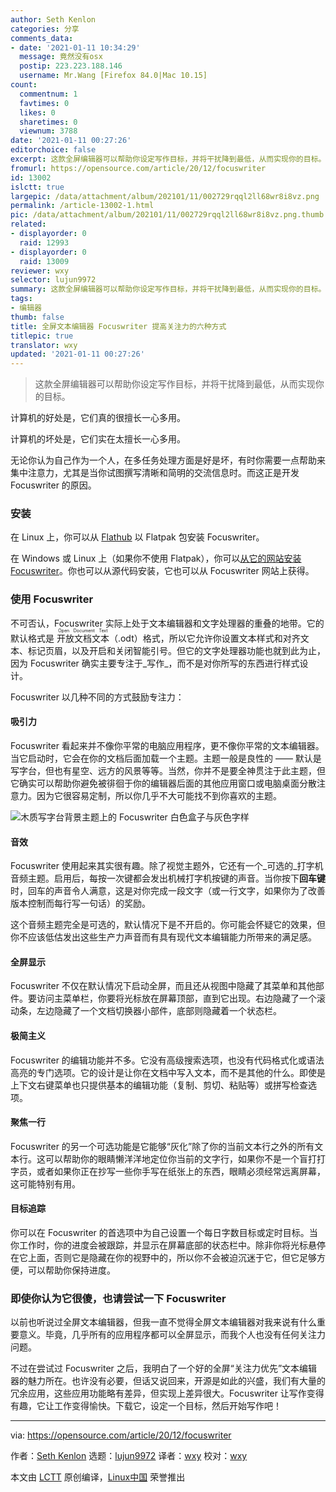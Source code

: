 ```yaml
---
author: Seth Kenlon
categories: 分享
comments_data:
- date: '2021-01-11 10:34:29'
  message: 竟然没有osx
  postip: 223.223.188.146
  username: Mr.Wang [Firefox 84.0|Mac 10.15]
count:
  commentnum: 1
  favtimes: 0
  likes: 0
  sharetimes: 0
  viewnum: 3788
date: '2021-01-11 00:27:26'
editorchoice: false
excerpt: 这款全屏编辑器可以帮助你设定写作目标，并将干扰降到最低，从而实现你的目标。
fromurl: https://opensource.com/article/20/12/focuswriter
id: 13002
islctt: true
largepic: /data/attachment/album/202101/11/002729rqql2ll68wr8i8vz.png
permalink: /article-13002-1.html
pic: /data/attachment/album/202101/11/002729rqql2ll68wr8i8vz.png.thumb.jpg
related:
- displayorder: 0
  raid: 12993
- displayorder: 0
  raid: 13009
reviewer: wxy
selector: lujun9972
summary: 这款全屏编辑器可以帮助你设定写作目标，并将干扰降到最低，从而实现你的目标。
tags:
- 编辑器
thumb: false
title: 全屏文本编辑器 Focuswriter 提高关注力的六种方式
titlepic: true
translator: wxy
updated: '2021-01-11 00:27:26'
---
```



> 
> 这款全屏编辑器可以帮助你设定写作目标，并将干扰降到最低，从而实现你的目标。
> 
> 
> 


计算机的好处是，它们真的很擅长一心多用。


计算机的坏处是，它们实在太擅长一心多用。


无论你认为自己作为一个人，在多任务处理方面是好是坏，有时你需要一点帮助来集中注意力，尤其是当你试图撰写清晰和简明的交流信息时。而这正是开发 Focuswriter 的原因。


### 安装


在 Linux 上，你可以从 [Flathub](https://flathub.org/apps/details/org.gottcode.FocusWriter) 以 Flatpak 包安装 Focuswriter。


在 Windows 或 Linux 上（如果你不使用 Flatpak），你可以[从它的网站安装 Focuswriter](https://gottcode.org/focuswriter/)。你也可以从源代码安装，它也可以从 Focuswriter 网站上获得。


### 使用 Focuswriter


不可否认，Focuswriter 实际上处于文本编辑器和文字处理器的重叠的地带。它的默认格式是 <ruby> 开放文档文本 <rt>  Open Document Text </rt></ruby>（.odt）格式，所以它允许你设置文本样式和对齐文本、标记页眉，以及开启和关闭智能引号。但它的文字处理器功能也就到此为止，因为 Focuswriter 确实主要专注于\_写作\_，而不是对你所写的东西进行样式设计。


Focuswriter 以几种不同的方式鼓励专注力：


#### 吸引力


Focuswriter 看起来并不像你平常的电脑应用程序，更不像你平常的文本编辑器。当它启动时，它会在你的文档后面加载一个主题。主题一般是良性的 —— 默认是写字台，但也有星空、远方的风景等等。当然，你并不是要全神贯注于此主题，但它确实可以帮助你避免被徘徊于你的编辑器后面的其他应用窗口或电脑桌面分散注意力。因为它很容易定制，所以你几乎不大可能找不到你喜欢的主题。


![木质写字台背景主题上的 Focuswriter 白色盒子与灰色字样](/data/attachment/album/202101/11/002729rqql2ll68wr8i8vz.png "Focuswriter white box with gray wording on wooden writing desk background theme")


#### 音效


Focuswriter 使用起来其实很有趣。除了视觉主题外，它还有一个\_可选的\_打字机音频主题。启用后，每按一次键都会发出机械打字机按键的声音。当你按下**回车键**时，回车的声音令人满意，这是对你完成一段文字（或一行文字，如果你为了改善版本控制而每行写一句话）的奖励。


这个音频主题完全是可选的，默认情况下是不开启的。你可能会怀疑它的效果，但你不应该低估发出这些生产力声音而有具有现代文本编辑能力所带来的满足感。


#### 全屏显示


Focuswriter 不仅在默认情况下启动全屏，而且还从视图中隐藏了其菜单和其他部件。要访问主菜单栏，你要将光标放在屏幕顶部，直到它出现。右边隐藏了一个滚动条，左边隐藏了一个文档切换器小部件，底部则隐藏着一个状态栏。


#### 极简主义


Focuswriter 的编辑功能并不多。它没有高级搜索选项，也没有代码格式化或语法高亮的专门选项。它的设计是让你在文档中写入文本，而不是其他的什么。即使是上下文右键菜单也只提供基本的编辑功能（复制、剪切、粘贴等）或拼写检查选项。


#### 聚焦一行


Focuswriter 的另一个可选功能是它能够“灰化”除了你的当前文本行之外的所有文本行。这可以帮助你的眼睛懒洋洋地定位你当前的文字行，如果你不是一个盲打打字员，或者如果你正在抄写一些你手写在纸张上的东西，眼睛必须经常远离屏幕，这可能特别有用。


#### 目标追踪


你可以在 Focuswriter 的首选项中为自己设置一个每日字数目标或定时目标。当你工作时，你的进度会被跟踪，并显示在屏幕底部的状态栏中。除非你将光标悬停在它上面，否则它是隐藏在你的视野中的，所以你不会被迫沉迷于它，但它足够方便，可以帮助你保持进度。


### 即使你认为它很傻，也请尝试一下 Focuswriter


以前也听说过全屏文本编辑器，但我一直不觉得全屏文本编辑器对我来说有什么重要意义。毕竟，几乎所有的应用程序都可以全屏显示，而我个人也没有任何关注力问题。


不过在尝试过 Focuswriter 之后，我明白了一个好的全屏“关注力优先”文本编辑器的魅力所在。也许没有必要，但话又说回来，开源是如此的兴盛，我们有大量的冗余应用，这些应用功能略有差异，但实现上差异很大。Focuswriter 让写作变得有趣，它让工作变得愉快。下载它，设定一个目标，然后开始写作吧！




---


via: <https://opensource.com/article/20/12/focuswriter>


作者：[Seth Kenlon](https://opensource.com/users/seth) 选题：[lujun9972](https://github.com/lujun9972) 译者：[wxy](https://github.com/wxy) 校对：[wxy](https://github.com/wxy)


本文由 [LCTT](https://github.com/LCTT/TranslateProject) 原创编译，[Linux中国](https://linux.cn/) 荣誉推出